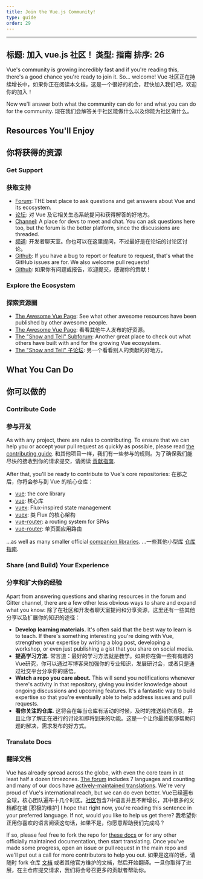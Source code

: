 ```yaml
---
title: Join the Vue.js Community!
type: guide
order: 29
---
```

---
标题: 加入 vue.js 社区！
类型: 指南
排序: 26
---

Vue's community is growing incredibly fast and if you're reading this, there's a good chance you're ready to join it. So... welcome!
Vue 社区正在持续增长中，如果你正在阅读本文档，这是一个很好的机会，赶快加入我们吧，欢迎你的加入！

Now we'll answer both what the community can do for and what you can do for the community.
现在我们会解答关于社区能做什么以及你能为社区做什么。

## Resources You'll Enjoy
## 你将获得的资源

### Get Support
### 获取支持

- [Forum](http://forum.vuejs.org/): THE best place to ask questions and get answers about Vue and its ecosystem.
- [论坛](http://forum.vuejs.org/): 对 Vue 及它相关生态系统提问和获得解答的好地方。
- [Channel](https://gitter.im/vuejs/vue): A place for devs to meet and chat. You can ask questions here too, but the forum is the better platform, since the discussions are threaded.
- [频道](https://gitter.im/vuejs/vue): 开发者聊天室。你也可以在这里提问，不过最好是在论坛的讨论区讨论。
- [Github](https://github.com/vuejs): If you have a bug to report or feature to request, that's what the GitHub issues are for. We also welcome pull requests!
- [Github](https://github.com/vuejs): 如果你有问题或报告，欢迎提交，感谢你的贡献！

### Explore the Ecosystem
### 探索资源圈

- [The Awesome Vue Page](https://github.com/vuejs/awesome-vue): See what other awesome resources have been published by other awesome people.
- [The Awesome Vue Page](https://github.com/vuejs/awesome-vue): 看看其他牛人发布的好资源。
- [The "Show and Tell" Subforum](http://forum.vuejs.org/c/show-and-tell): Another great place to check out what others have built with and for the growing Vue ecosystem.
- [The "Show and Tell" 子论坛](http://forum.vuejs.org/c/show-and-tell): 另一个看看别人的贡献的好地方。

## What You Can Do
## 你可以做的

### Contribute Code
### 参与开发

As with any project, there are rules to contributing. To ensure that we can help you or accept your pull request as quickly as possible, please read [the contributing guide](https://github.com/vuejs/vue/blob/dev/CONTRIBUTING.md).
和其他项目一样，我们有一些参与的规则。为了确保我们能尽快的接收到你的请求提交，请阅读 [贡献指南](https://github.com/vuejs/vue/blob/dev/CONTRIBUTING.md).

After that, you'll be ready to contribute to Vue's core repositories:
在那之后，你将会参与到 Vue 的核心仓库：

- [vue](https://github.com/vuejs/vue): the core library
- [vue](https://github.com/vuejs/vue): 核心库
- [vuex](https://github.com/vuejs/vuex): Flux-inspired state management
- [vuex](https://github.com/vuejs/vuex): 类 Flux 的核心架构
- [vue-router](https://github.com/vuejs/vue-router): a routing system for SPAs
- [vue-router](https://github.com/vuejs/vue-router): 单页面应用路由

...as well as many smaller official [companion libraries](https://github.com/vuejs).
...一些其他小型库 [仓库指南](https://github.com/vuejs).

### Share (and Build) Your Experience
### 分享和扩大你的经验

Apart from answering questions and sharing resources in the forum and Gitter channel, there are a few other less obvious ways to share and expand what you know:
除了在社区和开发者聊天室提问和分享资源，这里还有一些其他分享以及扩展你的知识的途径：

- **Develop learning materials.** It's often said that the best way to learn is to teach. If there's something interesting you're doing with Vue, strengthen your expertise by writing a blog post, developing a workshop, or even just publishing a gist that you share on social media.
- **提高学习方法.** 常言道：最好的学习方法就是教学。如果你在做一些有有趣的 Vue研究，你可以通过写博客来加强你的专业知识，发展研讨会，或者只是通过社交平台分享你的感悟。
- **Watch a repo you care about.** This will send you notifications whenever there's activity in that repository, giving you insider knowledge about ongoing discussions and upcoming features. It's a fantastic way to build expertise so that you're eventually able to help address issues and pull requests.
- **看你关注的仓库.** 这将会在每当仓库有活动的时候，及时的推送给你消息，并且让你了解正在进行的讨论和即将到来的功能。这是一个让你最终能够帮助问题的解决，需求发布的好方式。

### Translate Docs
### 翻译文档

Vue has already spread across the globe, with even the core team in at least half a dozen timezones. [The forum](http://forum.vuejs.org/) includes 7 languages and counting and many of our docs have [actively-maintained translations](https://github.com/vuejs?utf8=%E2%9C%93&query=vuejs.org). We're very proud of Vue's international reach, but we can do even better.
Vue已经遍布全球，核心团队遍布十几个时区。[社区](http://forum.vuejs.org/)包含7中语言并且不断增长，其中很多的文档都在被 [积极的维护]
I hope that right now, you're reading this sentence in your preferred language. If not, would you like to help us get there?
我希望你正用你喜欢的语言阅读这句话，如果不是，你愿意帮助我们完成吗？

If so, please feel free to fork the repo for [these docs](https://github.com/vuejs/vuejs.org/) or for any other officially maintained documentation, then start translating. Once you've made some progress, open an issue or pull request in the main repo and we'll put out a call for more contributors to help you out.
如果是这样的话，请随时 fork 仓库 [文档](https://github.com/vuejs/vuejs.org/) 或者其他官方维护的文档，然后开始翻译。一旦你取得了进展，在主仓库提交请求，我们将会号召更多的贡献者帮助你。


